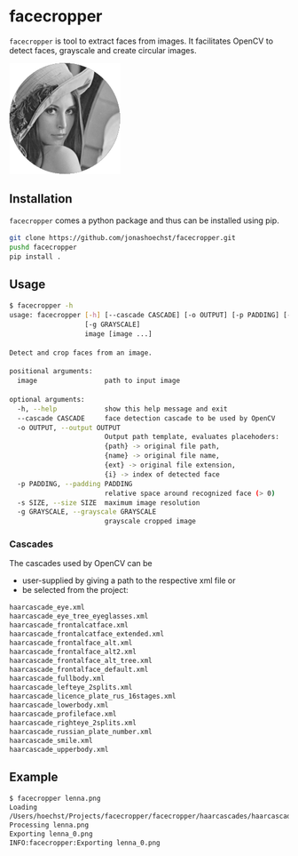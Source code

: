 facecropper
=== 

`facecropper` is tool to extract faces from images. It facilitates OpenCV to detect faces, grayscale and create circular images.

![lenna.png processed by facecropper with default settings](lenna_0.png)

## Installation

`facecropper` comes a python package and thus can be installed using pip.

```bash
git clone https://github.com/jonashoechst/facecropper.git
pushd facecropper
pip install .
```

## Usage

```bash
$ facecropper -h
usage: facecropper [-h] [--cascade CASCADE] [-o OUTPUT] [-p PADDING] [-s SIZE]
                   [-g GRAYSCALE]
                   image [image ...]

Detect and crop faces from an image.

positional arguments:
  image                 path to input image

optional arguments:
  -h, --help            show this help message and exit
  --cascade CASCADE     face detection cascade to be used by OpenCV
  -o OUTPUT, --output OUTPUT
                        Output path template, evaluates placehoders: 
                        {path} -> original file path, 
                        {name} -> original file name,
                        {ext} -> original file extension, 
                        {i} -> index of detected face
  -p PADDING, --padding PADDING
                        relative space around recognized face (> 0)
  -s SIZE, --size SIZE  maximum image resolution
  -g GRAYSCALE, --grayscale GRAYSCALE
                        grayscale cropped image
```

### Cascades

The cascades used by OpenCV can be 

- user-supplied by giving a path to the respective xml file or 
- be selected from the project:

```
haarcascade_eye.xml
haarcascade_eye_tree_eyeglasses.xml
haarcascade_frontalcatface.xml
haarcascade_frontalcatface_extended.xml
haarcascade_frontalface_alt.xml
haarcascade_frontalface_alt2.xml
haarcascade_frontalface_alt_tree.xml
haarcascade_frontalface_default.xml
haarcascade_fullbody.xml
haarcascade_lefteye_2splits.xml
haarcascade_licence_plate_rus_16stages.xml
haarcascade_lowerbody.xml
haarcascade_profileface.xml
haarcascade_righteye_2splits.xml
haarcascade_russian_plate_number.xml
haarcascade_smile.xml
haarcascade_upperbody.xml
```

## Example

```
$ facecropper lenna.png 
Loading /Users/hoechst/Projects/facecropper/facecropper/haarcascades/haarcascade_frontalface_default.xml
Processing lenna.png
Exporting lenna_0.png
INFO:facecropper:Exporting lenna_0.png
```
